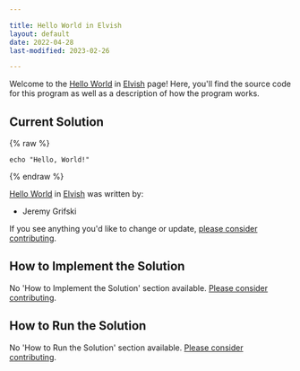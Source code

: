 ```yaml
---

title: Hello World in Elvish
layout: default
date: 2022-04-28
last-modified: 2023-02-26

---
```


Welcome to the [Hello World](https://sampleprograms.io/projects/hello-world) in [Elvish](https://sampleprograms.io/languages/elvish) page! Here, you'll find the source code for this program as well as a description of how the program works.

## Current Solution

{% raw %}

```elvish
echo "Hello, World!"
```

{% endraw %}

[Hello World](https://sampleprograms.io/projects/hello-world) in [Elvish](https://sampleprograms.io/languages/elvish) was written by:

- Jeremy Grifski

If you see anything you'd like to change or update, [please consider contributing](https://github.com/TheRenegadeCoder/sample-programs).

## How to Implement the Solution

No 'How to Implement the Solution' section available. [Please consider contributing](https://github.com/TheRenegadeCoder/sample-programs-website).

## How to Run the Solution

No 'How to Run the Solution' section available. [Please consider contributing](https://github.com/TheRenegadeCoder/sample-programs-website).
